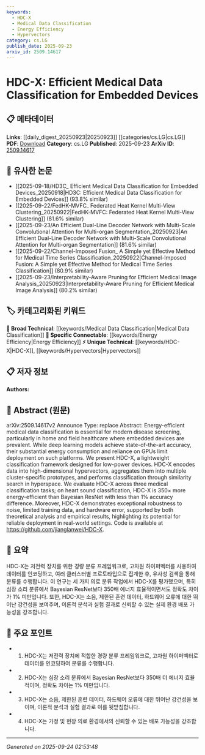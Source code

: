 ```yaml
---
keywords:
  - HDC-X
  - Medical Data Classification
  - Energy Efficiency
  - Hypervectors
category: cs.LG
publish_date: 2025-09-23
arxiv_id: 2509.14617
---
```


<!-- KEYWORD_LINKING_METADATA:
{
  "processed_timestamp": "2025-09-24T02:53:48.258808",
  "vocabulary_version": "1.0",
  "selected_keywords": [
    "HDC-X",
    "Medical Data Classification",
    "Energy Efficiency",
    "Hypervectors"
  ],
  "rejected_keywords": [],
  "similarity_scores": {
    "HDC-X": 0.8,
    "Medical Data Classification": 0.78,
    "Energy Efficiency": 0.77,
    "Hypervectors": 0.75
  },
  "extraction_method": "AI_prompt_based",
  "budget_applied": true,
  "candidates_json": {
    "candidates": [
      {
        "surface": "HDC-X",
        "canonical": "HDC-X",
        "aliases": [
          "High-Dimensional Computing X"
        ],
        "category": "unique_technical",
        "rationale": "HDC-X is a novel framework specifically designed for energy-efficient medical data classification on embedded devices.",
        "novelty_score": 0.85,
        "connectivity_score": 0.65,
        "specificity_score": 0.9,
        "link_intent_score": 0.8
      },
      {
        "surface": "medical data classification",
        "canonical": "Medical Data Classification",
        "aliases": [
          "healthcare data classification"
        ],
        "category": "broad_technical",
        "rationale": "This term is central to the paper's focus on classifying medical data efficiently, which is a key application of machine learning.",
        "novelty_score": 0.5,
        "connectivity_score": 0.75,
        "specificity_score": 0.7,
        "link_intent_score": 0.78
      },
      {
        "surface": "energy-efficient",
        "canonical": "Energy Efficiency",
        "aliases": [
          "low-power",
          "power-efficient"
        ],
        "category": "specific_connectable",
        "rationale": "Energy efficiency is crucial for deploying machine learning models on embedded devices, linking to broader discussions on sustainable computing.",
        "novelty_score": 0.55,
        "connectivity_score": 0.8,
        "specificity_score": 0.65,
        "link_intent_score": 0.77
      },
      {
        "surface": "hypervectors",
        "canonical": "Hypervectors",
        "aliases": [
          "high-dimensional vectors"
        ],
        "category": "unique_technical",
        "rationale": "Hypervectors are a unique aspect of the HDC-X framework, essential for its classification process.",
        "novelty_score": 0.7,
        "connectivity_score": 0.6,
        "specificity_score": 0.85,
        "link_intent_score": 0.75
      }
    ],
    "ban_list_suggestions": [
      "framework",
      "device",
      "accuracy"
    ]
  },
  "decisions": [
    {
      "candidate_surface": "HDC-X",
      "resolved_canonical": "HDC-X",
      "decision": "linked",
      "scores": {
        "novelty": 0.85,
        "connectivity": 0.65,
        "specificity": 0.9,
        "link_intent": 0.8
      }
    },
    {
      "candidate_surface": "medical data classification",
      "resolved_canonical": "Medical Data Classification",
      "decision": "linked",
      "scores": {
        "novelty": 0.5,
        "connectivity": 0.75,
        "specificity": 0.7,
        "link_intent": 0.78
      }
    },
    {
      "candidate_surface": "energy-efficient",
      "resolved_canonical": "Energy Efficiency",
      "decision": "linked",
      "scores": {
        "novelty": 0.55,
        "connectivity": 0.8,
        "specificity": 0.65,
        "link_intent": 0.77
      }
    },
    {
      "candidate_surface": "hypervectors",
      "resolved_canonical": "Hypervectors",
      "decision": "linked",
      "scores": {
        "novelty": 0.7,
        "connectivity": 0.6,
        "specificity": 0.85,
        "link_intent": 0.75
      }
    }
  ]
}
-->

# HDC-X: Efficient Medical Data Classification for Embedded Devices

## 📋 메타데이터

**Links**: [[daily_digest_20250923|20250923]] [[categories/cs.LG|cs.LG]]
**PDF**: [Download](https://arxiv.org/pdf/2509.14617.pdf)
**Category**: cs.LG
**Published**: 2025-09-23
**ArXiv ID**: [2509.14617](https://arxiv.org/abs/2509.14617)

## 🔗 유사한 논문
- [[2025-09-18/HD3C_ Efficient Medical Data Classification for Embedded Devices_20250918|HD3C: Efficient Medical Data Classification for Embedded Devices]] (93.8% similar)
- [[2025-09-22/FedHK-MVFC_ Federated Heat Kernel Multi-View Clustering_20250922|FedHK-MVFC: Federated Heat Kernel Multi-View Clustering]] (81.6% similar)
- [[2025-09-23/An Efficient Dual-Line Decoder Network with Multi-Scale Convolutional Attention for Multi-organ Segmentation_20250923|An Efficient Dual-Line Decoder Network with Multi-Scale Convolutional Attention for Multi-organ Segmentation]] (81.6% similar)
- [[2025-09-22/Channel-Imposed Fusion_ A Simple yet Effective Method for Medical Time Series Classification_20250922|Channel-Imposed Fusion: A Simple yet Effective Method for Medical Time Series Classification]] (80.9% similar)
- [[2025-09-23/Interpretability-Aware Pruning for Efficient Medical Image Analysis_20250923|Interpretability-Aware Pruning for Efficient Medical Image Analysis]] (80.2% similar)

## 🏷️ 카테고리화된 키워드
**🧠 Broad Technical**: [[keywords/Medical Data Classification|Medical Data Classification]]
**🔗 Specific Connectable**: [[keywords/Energy Efficiency|Energy Efficiency]]
**⚡ Unique Technical**: [[keywords/HDC-X|HDC-X]], [[keywords/Hypervectors|Hypervectors]]

## 📋 저자 정보

**Authors:** 

## 📄 Abstract (원문)

arXiv:2509.14617v2 Announce Type: replace 
Abstract: Energy-efficient medical data classification is essential for modern disease screening, particularly in home and field healthcare where embedded devices are prevalent. While deep learning models achieve state-of-the-art accuracy, their substantial energy consumption and reliance on GPUs limit deployment on such platforms. We present HDC-X, a lightweight classification framework designed for low-power devices. HDC-X encodes data into high-dimensional hypervectors, aggregates them into multiple cluster-specific prototypes, and performs classification through similarity search in hyperspace. We evaluate HDC-X across three medical classification tasks; on heart sound classification, HDC-X is $350\times$ more energy-efficient than Bayesian ResNet with less than 1% accuracy difference. Moreover, HDC-X demonstrates exceptional robustness to noise, limited training data, and hardware error, supported by both theoretical analysis and empirical results, highlighting its potential for reliable deployment in real-world settings. Code is available at https://github.com/jianglanwei/HDC-X.

## 📝 요약

HDC-X는 저전력 장치를 위한 경량 분류 프레임워크로, 고차원 하이퍼벡터를 사용하여 데이터를 인코딩하고, 여러 클러스터별 프로토타입으로 집계한 후, 유사성 검색을 통해 분류를 수행합니다. 이 연구는 세 가지 의료 분류 작업에서 HDC-X를 평가했으며, 특히 심장 소리 분류에서 Bayesian ResNet보다 350배 에너지 효율적이면서도 정확도 차이가 1% 미만입니다. 또한, HDC-X는 소음, 제한된 훈련 데이터, 하드웨어 오류에 대한 뛰어난 강건성을 보여주며, 이론적 분석과 실험 결과로 신뢰할 수 있는 실제 환경 배포 가능성을 강조합니다.

## 🎯 주요 포인트

- 1. HDC-X는 저전력 장치에 적합한 경량 분류 프레임워크로, 고차원 하이퍼벡터로 데이터를 인코딩하여 분류를 수행합니다.
- 2. HDC-X는 심장 소리 분류에서 Bayesian ResNet보다 350배 더 에너지 효율적이며, 정확도 차이는 1% 미만입니다.
- 3. HDC-X는 소음, 제한된 훈련 데이터, 하드웨어 오류에 대한 뛰어난 강건성을 보이며, 이론적 분석과 실험 결과로 이를 뒷받침합니다.
- 4. HDC-X는 가정 및 현장 의료 환경에서의 신뢰할 수 있는 배포 가능성을 강조합니다.


---

*Generated on 2025-09-24 02:53:48*